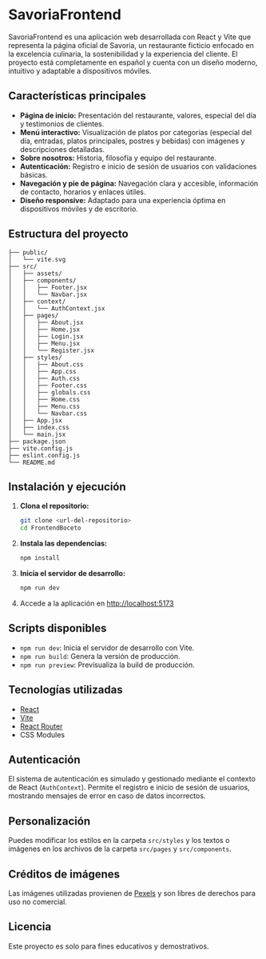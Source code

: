 # SavoriaFrontend

SavoriaFrontend es una aplicación web desarrollada con React y Vite que representa la página oficial de Savoria, un restaurante ficticio enfocado en la excelencia culinaria, la sostenibilidad y la experiencia del cliente. El proyecto está completamente en español y cuenta con un diseño moderno, intuitivo y adaptable a dispositivos móviles.

## Características principales

- **Página de inicio:** Presentación del restaurante, valores, especial del día y testimonios de clientes.
- **Menú interactivo:** Visualización de platos por categorías (especial del día, entradas, platos principales, postres y bebidas) con imágenes y descripciones detalladas.
- **Sobre nosotros:** Historia, filosofía y equipo del restaurante.
- **Autenticación:** Registro e inicio de sesión de usuarios con validaciones básicas.
- **Navegación y pie de página:** Navegación clara y accesible, información de contacto, horarios y enlaces útiles.
- **Diseño responsive:** Adaptado para una experiencia óptima en dispositivos móviles y de escritorio.

## Estructura del proyecto

```
├── public/
│   └── vite.svg
├── src/
│   ├── assets/
│   ├── components/
│   │   ├── Footer.jsx
│   │   └── Navbar.jsx
│   ├── context/
│   │   └── AuthContext.jsx
│   ├── pages/
│   │   ├── About.jsx
│   │   ├── Home.jsx
│   │   ├── Login.jsx
│   │   ├── Menu.jsx
│   │   └── Register.jsx
│   ├── styles/
│   │   ├── About.css
│   │   ├── App.css
│   │   ├── Auth.css
│   │   ├── Footer.css
│   │   ├── globals.css
│   │   ├── Home.css
│   │   ├── Menu.css
│   │   └── Navbar.css
│   ├── App.jsx
│   ├── index.css
│   └── main.jsx
├── package.json
├── vite.config.js
├── eslint.config.js
└── README.md
```

## Instalación y ejecución

1. **Clona el repositorio:**
   ```bash
   git clone <url-del-repositorio>
   cd FrontendBoceto
   ```
2. **Instala las dependencias:**
   ```bash
   npm install
   ```
3. **Inicia el servidor de desarrollo:**
   ```bash
   npm run dev
   ```
4. Accede a la aplicación en [http://localhost:5173](http://localhost:5173)

## Scripts disponibles
- `npm run dev`: Inicia el servidor de desarrollo con Vite.
- `npm run build`: Genera la versión de producción.
- `npm run preview`: Previsualiza la build de producción.

## Tecnologías utilizadas
- [React](https://react.dev/)
- [Vite](https://vitejs.dev/)
- [React Router](https://reactrouter.com/)
- CSS Modules

## Autenticación
El sistema de autenticación es simulado y gestionado mediante el contexto de React (`AuthContext`). Permite el registro e inicio de sesión de usuarios, mostrando mensajes de error en caso de datos incorrectos.

## Personalización
Puedes modificar los estilos en la carpeta `src/styles` y los textos o imágenes en los archivos de la carpeta `src/pages` y `src/components`.

## Créditos de imágenes
Las imágenes utilizadas provienen de [Pexels](https://pexels.com/) y son libres de derechos para uso no comercial.

## Licencia
Este proyecto es solo para fines educativos y demostrativos.
